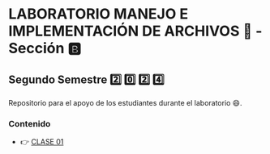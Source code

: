 # LABORATORIO MANEJO E IMPLEMENTACIÓN DE ARCHIVOS 💾 - Sección 🅱️

## Segundo Semestre 2️⃣ 0️⃣ 2️⃣ 4️⃣

Repositorio para el apoyo de los estudiantes durante el laboratorio 😄.

### Contenido

<ul>
    <li> 👉 <a href="https://github.com/keviingarciah/MIA_LAB_S2_2024/tree/main/CLASE01" target="_blank">CLASE 01</a></li>
</ul>

